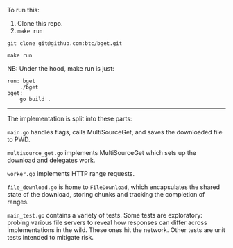 To run this:

1. Clone this repo.
1. `make run`

```
git clone git@github.com:btc/bget.git
```

```
make run
```

NB: Under the hood, make run is just:
```
run: bget
    ./bget
bget:
    go build .
```
-----

The implementation is split into these parts:

`main.go` handles flags, calls MultiSourceGet, and saves the downloaded file to PWD.

`multisource_get.go` implements MultiSourceGet which sets up the download and delegates work.

`worker.go` implements HTTP range requests.

`file_download.go` is home to `FileDownload`, which encapsulates the shared state of the download, storing chunks and tracking the completion of ranges.

`main_test.go` contains a variety of tests. Some tests are exploratory: probing various file servers to reveal how responses can differ across implementations in the wild. These ones hit the network. Other tests are unit tests intended to mitigate risk.
